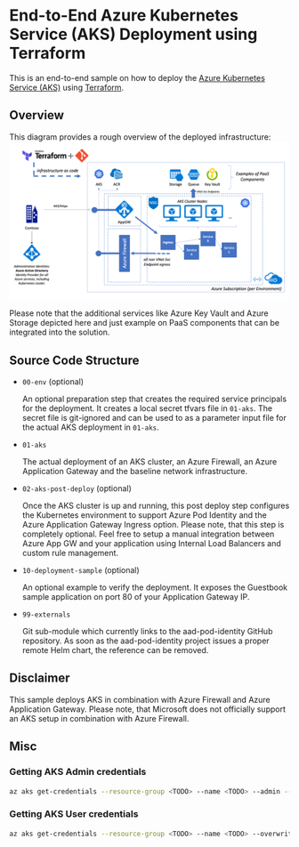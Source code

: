 # End-to-End Azure Kubernetes Service (AKS) Deployment using Terraform

This is an end-to-end sample on how to deploy the [Azure Kubernetes Service (AKS)](https://azure.microsoft.com/en-us/services/kubernetes-service/) using [Terraform](https://www.terraform.io/).

## Overview

This diagram provides a rough overview of the deployed infrastructure:
![Deployment Overview](./docs/Diagram.png)

Please note that the additional services like Azure Key Vault and Azure Storage depicted here and just example on PaaS components that can be integrated into the solution.

## Source Code Structure

- `00-env` (optional)

    An optional preparation step that creates the required service principals for the deployment. It creates a local secret tfvars file in `01-aks`. The secret file is git-ignored and can be used to as a parameter input file for the actual AKS deployment in `01-aks`.

- `01-aks`

    The actual deployment of an AKS cluster, an Azure Firewall, an Azure Application Gateway and the baseline network infrastructure.

- `02-aks-post-deploy` (optional)

    Once the AKS cluster is up and running, this post deploy step configures the Kubernetes environment to support Azure Pod Identity and the Azure Application Gateway Ingress option. Please note, that this step is completely optional. Feel free to setup a manual integration between Azure App GW and your application using Internal Load Balancers and custom rule management.

- `10-deployment-sample` (optional)

    An optional example to verify the deployment. It exposes the Guestbook sample application on port 80 of your Application Gateway IP.

- `99-externals`

    Git sub-module which currently links to the aad-pod-identity GitHub repository. As soon as the aad-pod-identity project issues a proper remote Helm chart, the reference can be removed.

## Disclaimer

This sample deploys AKS in combination with Azure Firewall and Azure Application Gateway. Please note, that Microsoft does not officially support an AKS setup in combination with Azure Firewall.

## Misc

### Getting AKS Admin credentials

```sh
az aks get-credentials --resource-group <TODO> --name <TODO> --admin --overwrite-existing
```

### Getting AKS User credentials

```sh
az aks get-credentials --resource-group <TODO> --name <TODO> --overwrite-existing
```
